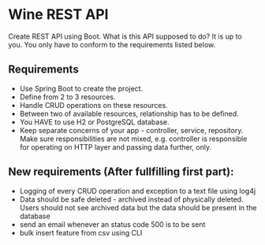 # Wine REST API

Create REST API using Boot. What is this API supposed to do? It is up to you. You only have to conform to the requirements listed below.

## Requirements
- Use Spring Boot to create the project.
- Define from 2 to 3 resources.
- Handle CRUD operations on these resources.
- Between two of available resources, relationship has to be defined.
- You HAVE to use H2 or PostgreSQL database.
- Keep separate concerns of your app - controller, service, repository. Make sure responsibilities are not mixed, e.g. controller is responsible for operating on HTTP layer and passing data further, only.


## New requirements (After fullfilling first part):

- Logging of every CRUD operation and exception to a text file using log4j
- Data should be safe deleted - archived instead of physically deleted. Users should not see archived data but the data should be present in the database
- send an email whenever an status code 500 is to be sent
- bulk insert feature from csv using CLI
